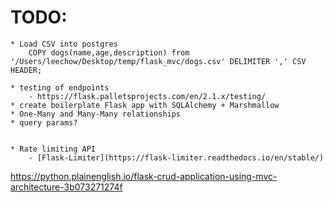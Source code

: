 # TODO:
    * Load CSV into postgres
        COPY dogs(name,age,description) from '/Users/leechow/Desktop/temp/flask_mvc/dogs.csv' DELIMITER ',' CSV HEADER;
        
    * testing of endpoints
        - https://flask.palletsprojects.com/en/2.1.x/testing/
    * create boilerplate Flask app with SQLAlchemy + Marshmallow
    * One-Many and Many-Many relationships
    * query params?

    
    * Rate limiting API
        - [Flask-Limiter](https://flask-limiter.readthedocs.io/en/stable/)



https://python.plainenglish.io/flask-crud-application-using-mvc-architecture-3b073271274f